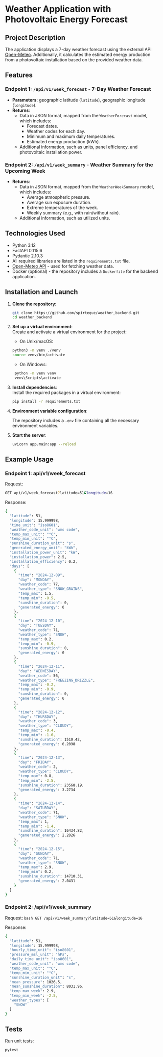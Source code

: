# Weather Application with Photovoltaic Energy Forecast

## Project Description

The application displays a 7-day weather forecast using the external API [Open-Meteo](https://open-meteo.com). Additionally, it calculates the estimated energy production from a photovoltaic installation based on the provided weather data.

## Features

### Endpoint 1: `/api/v1/week_forecast` - 7-Day Weather Forecast

- **Parameters**: geographic latitude (`latitude`), geographic longitude (`longitude`).
- **Returns**:
  - Data in JSON format, mapped from the `WeatherForecast` model, which includes:
    - Forecast dates.
    - Weather codes for each day.
    - Minimum and maximum daily temperatures.
    - Estimated energy production (kWh).
  - Additional information, such as units, panel efficiency, and photovoltaic installation power.

### Endpoint 2: `/api/v1/week_summary` - Weather Summary for the Upcoming Week

- **Returns**:
  - Data in JSON format, mapped from the `WeatherWeekSummary` model, which includes:
    - Average atmospheric pressure.
    - Average sun exposure duration.
    - Extreme temperatures of the week.
    - Weekly summary (e.g., with rain/without rain).
  - Additional information, such as utilized units.


## Technologies Used

- Python 3.12
- FastAPI 0.115.6
- Pydantic 2.10.3
- All required libraries are listed in the `requirements.txt` file.
- [Open-Meteo API](https://open-meteo.com) - used for fetching weather data.
- Docker (optional) - the repository includes a `Dockerfile` for the backend application.


## Installation and Launch

1. **Clone the repository**:
   ```bash
   git clone https://github.com/spirteque/weather_backend.git
   cd weather_backend

2. **Set up a virtual environment**:  
   Create and activate a virtual environment for the project:

   - On Unix/macOS:
   ```bash
   python3 -m venv ./venv
   source venv/bin/activate
    ```
   - On Windows:
   ```bash
    python -m venv venv
    venv\Scripts\activate
    ```

3. **Install dependencies**:  
   Install the required packages in a virtual environment:
   ```bash
   pip install -r requirements.txt


4. **Environment variable configuration**:  

   The repository includes a `.env` file containing all the necessary environment variables.


5. **Start the server**:
   ```bash
   uvicorn app.main:app --reload

## Example Usage
### Endpoint 1: api/v1/week_forecast
Request:
```bash
GET api/v1/week_forecast?latitude=51&longitude=16
```

Response:
```bash
{
  "latitude": 51,
  "longitude": 15.999998,
  "time_unit": "iso8601",
  "weather_code_unit": "wmo code",
  "temp_max_unit": "°C",
  "temp_min_unit": "°C",
  "sunshine_duration_unit": "s",
  "generated_energy_unit": "kWh",
  "installation_power_unit": "kW",
  "installation_power": 2.5,
  "installation_efficiency": 0.2,
  "days": [
    {
      "time": "2024-12-09",
      "day": "MONDAY",
      "weather_code": 77,
      "weather_type": "SNOW_GRAINS",
      "temp_max": 1.5,
      "temp_min": -0.5,
      "sunshine_duration": 0,
      "generated_energy": 0
    },
    {
      "time": "2024-12-10",
      "day": "TUESDAY",
      "weather_code": 71,
      "weather_type": "SNOW",
      "temp_max": 0.2,
      "temp_min": -0.9,
      "sunshine_duration": 0,
      "generated_energy": 0
    },
    {
      "time": "2024-12-11",
      "day": "WEDNESDAY",
      "weather_code": 56,
      "weather_type": "FREEZING_DRIZZLE",
      "temp_max": -0.2,
      "temp_min": -0.9,
      "sunshine_duration": 0,
      "generated_energy": 0
    },
    {
      "time": "2024-12-12",
      "day": "THURSDAY",
      "weather_code": 3,
      "weather_type": "CLOUDY",
      "temp_max": -0.4,
      "temp_min": -1.6,
      "sunshine_duration": 1510.42,
      "generated_energy": 0.2098
    },
    {
      "time": "2024-12-13",
      "day": "FRIDAY",
      "weather_code": 2,
      "weather_type": "CLOUDY",
      "temp_max": 0.8,
      "temp_min": -2.5,
      "sunshine_duration": 23568.19,
      "generated_energy": 3.2734
    },
    {
      "time": "2024-12-14",
      "day": "SATURDAY",
      "weather_code": 71,
      "weather_type": "SNOW",
      "temp_max": 1,
      "temp_min": -1.4,
      "sunshine_duration": 16434.82,
      "generated_energy": 2.2826
    },
    {
      "time": "2024-12-15",
      "day": "SUNDAY",
      "weather_code": 71,
      "weather_type": "SNOW",
      "temp_max": 2.9,
      "temp_min": 0.2,
      "sunshine_duration": 14710.31,
      "generated_energy": 2.0431
    }
  ]
}
```
### Endpoint 2: /api/v1/week_summary
Request:
    ```bash
    GET /api/v1/week_summary?latitude=51&longitude=16
    ```

Response:
```bash
{
  "latitude": 51,
  "longitude": 15.999998,
  "hourly_time_unit": "iso8601",
  "pressure_msl_unit": "hPa",
  "daily_time_unit": "iso8601",
  "weather_code_unit": "wmo code",
  "temp_max_unit": "°C",
  "temp_min_unit": "°C",
  "sunshine_duration_unit": "s",
  "mean_pressure": 1026.5,
  "mean_sunshine_duration": 8031.96,
  "temp_max_week": 2.9,
  "temp_min_week": -2.5,
  "weather_types": [
    "SNOW"
  ]
}
```

## Tests
Run unit tests:
```bash
pytest
```

